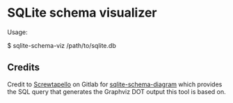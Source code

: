 SQLite schema visualizer
========================

Usage:

  $ sqlite-schema-viz /path/to/sqlite.db

## Credits

Credit to [Screwtapello](https://gitlab.com/Screwtapello) on Gitlab for
[sqlite-schema-diagram](https://gitlab.com/Screwtapello/sqlite-schema-diagram/)
which provides the SQL query that generates the Graphviz DOT output this tool
is based on.
